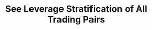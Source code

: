 ---
title: See Leverage Stratification of All Trading Pairs
position_number: 6
type: get
description: /az/future/market/v1/public/leverage/bracket/list
parameters:
content_markdown: Note：This method does not require a signature.
left_code_blocks:
    -
        code_block: "public void getKLine() {\r\n\tString text = HttpUtil.get(URL + \"/data/api/az/future/market/v1/getKLine?market=btc_usdt&type=1min&since=0\");\r\n\tSystem.out.println(text);\r\n}"
        title: Java
        language: java
right_code_blocks:
    - code_block: |-
        {
          "error": {
            "code": "",
            "msg": ""
          },
          "msgInfo": "",
          "result": [
            {
              "leverageBrackets": [
                {
                  "bracket": 0, //Level
                  "maintMarginRate": 0, //Maintain margin rate
                  "maxLeverage": 0, //Maximum leverage
                  "maxNominalValue": 0, //Maximum notional value
                  "maxStartMarginRate": 0, //Maximum initial margin rate
                  "minLeverage": 0, //Minimum leverage
                  "startMarginRate": 0, //Initial margin rate
                  "symbol": "" //Trading pair
                }
              ],
              "symbol": ""
            }
          ],
          "returnCode": 0
        }
      title: Response
      language: json
---